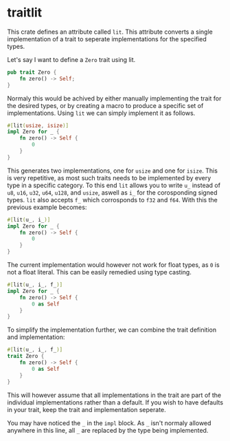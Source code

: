 # traitlit
This crate defines an attribute called `lit`. This attribute converts a single implementation of a trait to seperate implementations for the specified types.

Let's say I want to define a `Zero` trait using lit.
```rust
pub trait Zero {
    fn zero() -> Self;
}
```
Normaly this would be achived by either manually implementing the trait for the desired types, or by creating a macro to produce a specific set of implementations. Using `lit` we can simply implement it as follows.
```rust
#[lit(usize, isize)]
impl Zero for _ {
    fn zero() -> Self {
        0
    }
}
```
This generates two implementations, one for `usize` and one for `isize`. This is very repetitive, as most such traits needs to be implemented by every type in a specific category. To this end `lit` allows you to write `u_` instead of `u8`, `u16`, `u32`, `u64`, `u128`, and `usize`, aswell as `i_` for the corosponding signed types. `lit` also accepts `f_` which corrosponds to `f32` and `f64`. With this the previous example becomes:
```rust
#[lit(u_, i_)]
impl Zero for _ {
    fn zero() -> Self {
        0
    }
}
```
The current implementation would however not work for float types, as `0` is not a float literal. This can be easily remedied using type casting.
```rust
#[lit(u_, i_, f_)]
impl Zero for _ {
    fn zero() -> Self {
        0 as Self
    }
}
```
To simplify the implementation further, we can combine the trait definition and implementation:
```rust
#[lit(u_, i_, f_)]
trait Zero {
    fn zero() -> Self {
        0 as Self
    }
}
```
This will however assume that all implementations in the trait are part of the individual implementations rather than a default. If you wish to have defaults in your trait, keep the trait and implementation seperate.

You may have noticed the `_` in the `impl` block. As `_` isn't normaly allowed anywhere in this line, all `_` are replaced by the type being implemented.